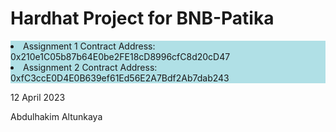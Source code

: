 
# Hardhat Project for BNB-Patika

<li style="background-color: powderblue;">Assignment 1 Contract Address: 0x210e1C05b87b64E0be2FE18cD8996cfC8d20cD47</li> 
<li style="background-color: powderblue;">Assignment 2 Contract Address: 0xfC3ccE0D4E0B639ef61Ed56E2A7Bdf2Ab7dab243</li>


12 April 2023

Abdulhakim Altunkaya


